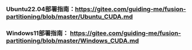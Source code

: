 ### Ubuntu22.04部署指南：https://gitee.com/guiding-me/fusion-partitioning/blob/master/Ubuntu_CUDA.md

### Windows11部署指南： https://gitee.com/guiding-me/fusion-partitioning/blob/master/Windows_CUDA.md

    